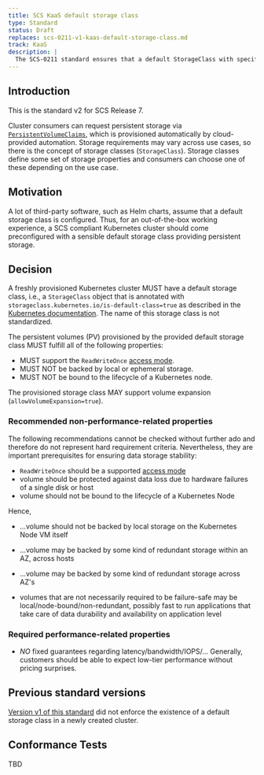 ```yaml
---
title: SCS KaaS default storage class
type: Standard
status: Draft
replaces: scs-0211-v1-kaas-default-storage-class.md 
track: KaaS
description: |
  The SCS-0211 standard ensures that a default StorageClass with specific characteristics is available to KaaS users.
---
```


## Introduction

This is the standard v2 for SCS Release 7.

Cluster consumers can request persistent storage via [`PersistentVolumeClaims`][k8s-pvc], which is provisioned
automatically by cloud-provided automation.
Storage requirements may vary across use cases, so there is the concept of storage classes (`StorageClass`).
Storage classes define some set of storage properties and consumers can choose one of these depending on the use case.

## Motivation

A lot of third-party software, such as Helm charts, assume that a default storage class is configured.
Thus, for an out-of-the-box working experience, a SCS compliant Kubernetes cluster should come
preconfigured with a sensible default storage class providing persistent storage.

## Decision

A freshly provisioned Kubernetes cluster MUST have a default storage class, i.e., a `StorageClass`
object that is annotated with `storageclass.kubernetes.io/is-default-class=true` as described in the
[Kubernetes documentation][k8s-default-sc].
The name of this storage class is not standardized.

The persistent volumes (PV) provisioned by the provided default storage class MUST fulfill all
of the following properties:

- MUST support the `ReadWriteOnce` [access mode][k8s-accessmode].
- MUST NOT be backed by local or ephemeral storage.
- MUST NOT be bound to the lifecycle of a Kubernetes node.

The provisioned storage class MAY support volume expansion (`allowVolumeExpansion=true`).

### Recommended non-performance-related properties

The following recommendations cannot be checked without further ado and therefore do not represent hard requirement criteria. Nevertheless, they are important prerequisites for ensuring data storage stability:

- `ReadWriteOnce` should be a supported [access mode](https://kubernetes.io/docs/concepts/storage/persistent-volumes/#access-modes)
- volume should be protected against data loss due to hardware failures of a single disk or host
- volume should not be bound to the lifecycle of a Kubernetes Node

Hence,

- ...volume should not be backed by local storage on the Kubernetes Node VM itself
- ...volume may be backed by some kind of redundant storage within an AZ, across hosts
- ...volume may be backed by some kind of redundant storage across AZ's

- volumes that are not necessarily required to be failure-safe may be local/node-bound/non-redundant, possibly fast to run applications that take care of data durability and availability on application level

### Required performance-related properties

- _NO_ fixed guarantees regarding latency/bandwidth/IOPS/...
Generally, customers should be able to expect low-tier performance without pricing surprises.

## Previous standard versions

[Version v1 of this standard](scs-0211-v1-kaas-default-storage-class.md) did not enforce the
existence of a default storage class in a newly created cluster.

## Conformance Tests

TBD

[k8s-pvc]: https://kubernetes.io/docs/concepts/storage/persistent-volumes/#persistentvolumeclaims
[k8s-default-sc]: https://kubernetes.io/docs/tasks/administer-cluster/change-default-storage-class/
[k8s-accessmode]: https://kubernetes.io/docs/concepts/storage/persistent-volumes/#access-modes
